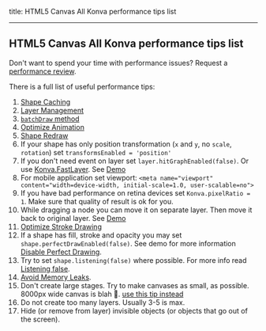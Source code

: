 title: HTML5 Canvas All Konva performance tips list

---
 
## HTML5 Canvas All Konva performance tips list

Don't want to spend your time with performance issues? Request a [performance review](https://lavrton.com/consulting).


There is a full list of useful performance tips:

1. [Shape Caching](/docs/performance/Shape_Caching.html)
2. [Layer Management](/docs/performance/Layer_Management.html)
3. [`batchDraw` method](/docs/performance/Batch_Draw.html)
4. [Optimize Animation](/docs/performance/Optimize_Animation.html)
5. [Shape Redraw](/docs/performance/Shape_Redraw.html)
6. If your shape has only position transformation (`x` and `y`, no `scale`, `rotation`) set `transformsEnabled = 'position'`
7. If you don't need event on layer set `layer.hitGraphEnabled(false)`. Or use [Konva.FastLayer](/cn.konvajs/api/Konva.FastLayer.html). See [Demo](/docs/sandbox/Animation_Stress_Test.html)
8. For mobile application set viewport: `<meta name="viewport" content="width=device-width, initial-scale=1.0, user-scalable=no">`
9. If you have bad performance on retina devices set `Konva.pixelRatio = 1`. Make sure that quality of result is ok for you.
10. While dragging a node you can move it on separate layer. Then move it back to original layer. See [Demo](/docs/sandbox/Drag_and_Drop_Stress_Test.html)
11. [Optimize Stroke Drawing](/docs/performance/Optimize_Strokes.html)
12. If a shape has fill, stroke and opacity you may set `shape.perfectDrawEnabled(false)`. See demo for more information [Disable Perfect Drawing](/docs/performance/Disable_Perfect_Draw.html).
13. Try to set `shape.listening(false)` where possible. For more info read [Listening false](/docs/performance/Listening_False.html).
14. [Avoid Memory Leaks](/docs/performance/Avoid_Memory_Leaks.html).
15. Don't create large stages. Try to make canvases as small, as possible. 8000px wide canvas is blah 🤢. [use this tip instead](/docs/sandbox/Canvas_Scrolling.html)
16. Do not create too many layers. Usually 3-5 is max.
17. Hide (or remove from layer) invisible objects (or objects that go out of the screen).

